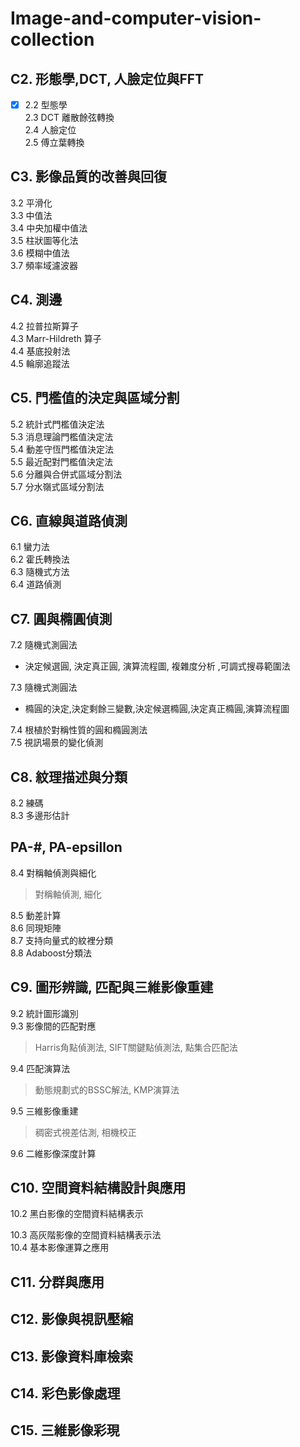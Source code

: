 # Image-and-computer-vision-collection


C2. 形態學,DCT, 人臉定位與FFT
-------------------------------------
-[x] 2.2 型態學  
2.3 DCT 離散餘弦轉換  
2.4 人臉定位  
2.5 傅立葉轉換  



C3. 影像品質的改善與回復
-------------------------------------
3.2 平滑化  
3.3 中值法  
3.4 中央加權中值法  
3.5 柱狀圖等化法  
3.6 模糊中值法  
3.7 頻率域濾波器  


C4. 測邊
-------------------------------------
4.2 拉普拉斯算子  
4.3 Marr-Hildreth 算子  
4.4 基底投射法  
4.5 輪廓追蹤法  


C5. 門檻值的決定與區域分割
-------------------------------------
5.2 統計式門檻值決定法  
5.3 消息理論門檻值決定法  
5.4 動差守恆門檻值決定法  
5.5 最近配對門檻值決定法  
5.6 分離與合併式區域分割法  
5.7 分水嶺式區域分割法  


C6. 直線與道路偵測
-------------------------------------
6.1 蠻力法  
6.2 霍氏轉換法  
6.3 隨機式方法  
6.4 道路偵測  


C7. 圓與橢圓偵測
-------------------------------------
7.2 隨機式測圓法  
- 決定候選圓, 決定真正圓, 演算流程圖, 複雜度分析 ,可調式搜尋範圍法 

7.3 隨機式測圓法  
- 橢圓的決定,決定剩餘三變數,決定候選橢圓,決定真正橢圓,演算流程圖  

7.4 根植於對稱性質的圓和橢圓測法    
7.5 視訊場景的變化偵測   


C8. 紋理描述與分類
-------------------------------------
8.2 練碼  
8.3 多邊形估計  
## PA-#, PA-epsillon

8.4 對稱軸偵測與細化  
> 對稱軸偵測, 細化

8.5 動差計算  
8.6 同現矩陣  
8.7 支持向量式的紋裡分類  
8.8 Adaboost分類法  


C9. 圖形辨識, 匹配與三維影像重建
-------------------------------------
9.2 統計圖形識別  
9.3 影像間的匹配對應  
> Harris角點偵測法, SIFT關鍵點偵測法, 點集合匹配法

9.4 匹配演算法  
> 動態規劃式的BSSC解法, KMP演算法

9.5 三維影像重建  
> 稠密式視差估測, 相機校正

9.6 二維影像深度計算  


C10. 空間資料結構設計與應用
-------------------------------------
10.2 黑白影像的空間資料結構表示  
> 
10.3 高灰階影像的空間資料結構表示法  
10.4 基本影像運算之應用  


C11. 分群與應用
-------------------------------------


C12. 影像與視訊壓縮
-------------------------------------


C13. 影像資料庫檢索
-------------------------------------


C14. 彩色影像處理
-------------------------------------


C15. 三維影像彩現
-------------------------------------


